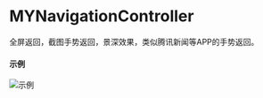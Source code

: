 # MYNavigationController
全屏返回，截图手势返回，景深效果，类似腾讯新闻等APP的手势返回。

#### 示例

![示例](https://github.com/sunjinshuai/MYNavigationController/blob/master/MYNavigationController.gif)
